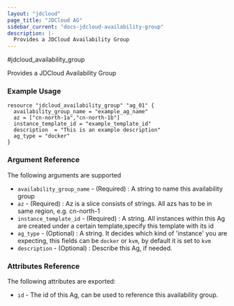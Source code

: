 ```yaml
---
layout: "jdcloud"
page_title: "JDCloud AG"
sidebar_current: "docs-jdcloud-availability-group"
description: |-
  Provides a JDCloud Availability Group
---
```


#jdcloud_availability_group

Provides a JDCloud Availability Group

### Example Usage

```hcl
resource "jdcloud_availability_group" "ag_01" {
  availability_group_name = "example_ag_name"
  az = ["cn-north-1a","cn-north-1b"]
  instance_template_id = "example_template_id"
  description  = "This is an example description"
  ag_type = "docker"
}
```

### Argument Reference 

The following arguments are supported

* `availability_group_name` - \(Required\) : A string to name this availability  group 
* `az`  - \(Required\) : Az is a slice consists of strings. All azs has to be in same region, e.g. cn-north-1
* `instance_template_id`  - \(Required\) : A string. All instances within this Ag are created under a certain template,specify this template with its id
* `ag_type`   - \(Optional\) : A string. It decides which kind of 'instance' you are expecting, this fields can be `docker` or `kvm`, by default it is set to `kvm`
*  `description`  - \(Optional\) : Describe this Ag, if needed.

### Attributes Reference

The following attributes are exported:

* `id` - The id of this Ag, can be used to reference this availability group. 